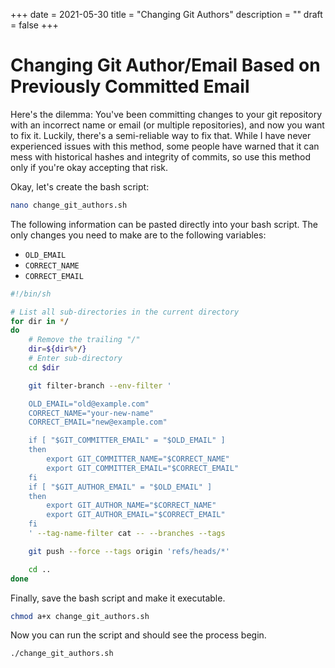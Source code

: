 +++
date = 2021-05-30
title = "Changing Git Authors"
description = ""
draft = false
+++

# Changing Git Author/Email Based on Previously Committed Email

Here's the dilemma: You've been committing changes to your git repository with
an incorrect name or email (or multiple repositories), and now you want to fix
it. Luckily, there's a semi-reliable way to fix that. While I have never
experienced issues with this method, some people have warned that it can mess
with historical hashes and integrity of commits, so use this method only if
you're okay accepting that risk.

Okay, let's create the bash script:

```sh
nano change_git_authors.sh
```

The following information can be pasted directly into your bash script. The only
changes you need to make are to the following variables:

-   `OLD_EMAIL`
-   `CORRECT_NAME`
-   `CORRECT_EMAIL`

```sh
#!/bin/sh

# List all sub-directories in the current directory
for dir in */
do
    # Remove the trailing "/"
    dir=${dir%*/}
    # Enter sub-directory
    cd $dir

    git filter-branch --env-filter '

    OLD_EMAIL="old@example.com"
    CORRECT_NAME="your-new-name"
    CORRECT_EMAIL="new@example.com"

    if [ "$GIT_COMMITTER_EMAIL" = "$OLD_EMAIL" ]
    then
        export GIT_COMMITTER_NAME="$CORRECT_NAME"
        export GIT_COMMITTER_EMAIL="$CORRECT_EMAIL"
    fi
    if [ "$GIT_AUTHOR_EMAIL" = "$OLD_EMAIL" ]
    then
        export GIT_AUTHOR_NAME="$CORRECT_NAME"
        export GIT_AUTHOR_EMAIL="$CORRECT_EMAIL"
    fi
    ' --tag-name-filter cat -- --branches --tags

    git push --force --tags origin 'refs/heads/*'

    cd ..
done
```

Finally, save the bash script and make it executable.

```sh
chmod a+x change_git_authors.sh
```

Now you can run the script and should see the process begin.

```sh
./change_git_authors.sh
```
